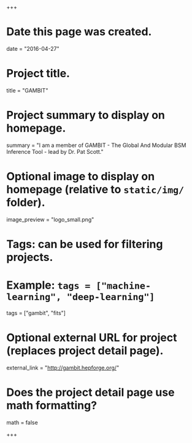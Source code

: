 +++
# Date this page was created.
date = "2016-04-27"

# Project title.
title = "GAMBIT"

# Project summary to display on homepage.
summary = "I am a member of GAMBIT - The Global And Modular BSM Inference Tool - lead by Dr. Pat Scott."

# Optional image to display on homepage (relative to `static/img/` folder).
image_preview = "logo_small.png"

# Tags: can be used for filtering projects.
# Example: `tags = ["machine-learning", "deep-learning"]`
tags = ["gambit", "fits"]

# Optional external URL for project (replaces project detail page).
external_link = "http://gambit.hepforge.org/"

# Does the project detail page use math formatting?
math = false

+++

